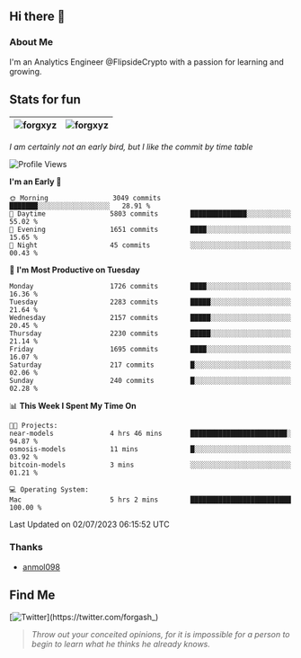 ## Hi there 👋

### About Me

I'm an Analytics Engineer @FlipsideCrypto with a passion for learning and growing.
  
## Stats for fun

| <img align="center" src="https://github-readme-streak-stats.herokuapp.com/?user=forgxyz&theme=tokyonight" alt="forgxyz" /> | <img align="center" src="https://github-readme-stats.vercel.app/api?username=forgxyz&theme=tokyonight&show_icons=true" alt="forgxyz" /> |
| ------------- |------------- |

*I am certainly not an early bird, but I like the commit by time table*  

<!--START_SECTION:waka-->
![Profile Views](http://img.shields.io/badge/Profile%20Views-0-blue)

**I'm an Early 🐤** 

```text
🌞 Morning                3049 commits        ███████░░░░░░░░░░░░░░░░░░   28.91 % 
🌆 Daytime                5803 commits        ██████████████░░░░░░░░░░░   55.02 % 
🌃 Evening                1651 commits        ████░░░░░░░░░░░░░░░░░░░░░   15.65 % 
🌙 Night                  45 commits          ░░░░░░░░░░░░░░░░░░░░░░░░░   00.43 % 
```
📅 **I'm Most Productive on Tuesday** 

```text
Monday                   1726 commits        ████░░░░░░░░░░░░░░░░░░░░░   16.36 % 
Tuesday                  2283 commits        █████░░░░░░░░░░░░░░░░░░░░   21.64 % 
Wednesday                2157 commits        █████░░░░░░░░░░░░░░░░░░░░   20.45 % 
Thursday                 2230 commits        █████░░░░░░░░░░░░░░░░░░░░   21.14 % 
Friday                   1695 commits        ████░░░░░░░░░░░░░░░░░░░░░   16.07 % 
Saturday                 217 commits         █░░░░░░░░░░░░░░░░░░░░░░░░   02.06 % 
Sunday                   240 commits         █░░░░░░░░░░░░░░░░░░░░░░░░   02.28 % 
```


📊 **This Week I Spent My Time On** 

```text
🐱‍💻 Projects: 
near-models              4 hrs 46 mins       ████████████████████████░   94.87 % 
osmosis-models           11 mins             █░░░░░░░░░░░░░░░░░░░░░░░░   03.92 % 
bitcoin-models           3 mins              ░░░░░░░░░░░░░░░░░░░░░░░░░   01.21 % 

💻 Operating System: 
Mac                      5 hrs 2 mins        █████████████████████████   100.00 % 
```


 Last Updated on 02/07/2023 06:15:52 UTC
<!--END_SECTION:waka-->

### Thanks
 - [anmol098](https://github.com/anmol098/waka-readme-stats/)
  
## Find Me
[![Twitter](https://img.shields.io/twitter/url/https/twitter.com/forgash_.svg?style=social&label=Follow%20%40forgash_)](https://twitter.com/forgash_)


> *Throw out your conceited opinions, for it is impossible for a person to begin to learn what he thinks he already knows.* 
